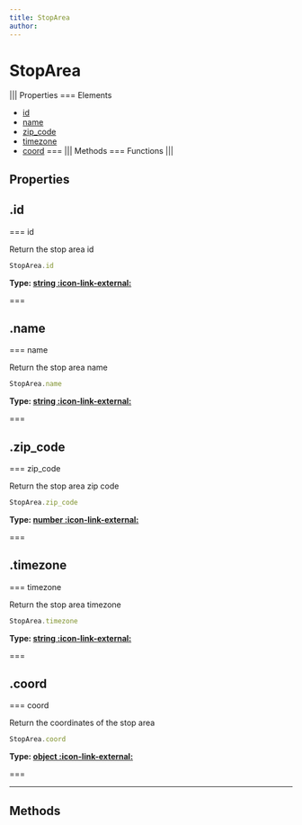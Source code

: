 ```yaml
---
title: StopArea
author:
---
```


# StopArea

||| Properties
=== Elements
- [id](#id)
- [name](#name)
- [zip_code](#zip_code)
- [timezone](#timezone)
- [coord](#coord)
===
||| Methods
=== Functions
|||
## Properties
## .id

=== id

Return the stop area id


```javascript
StopArea.id
```
**Type: [string :icon-link-external:](https://developer.mozilla.org/en-US/docs/Web/JavaScript/Reference/Global_Objects/String)**

===

## .name

=== name

Return the stop area name


```javascript
StopArea.name
```
**Type: [string :icon-link-external:](https://developer.mozilla.org/en-US/docs/Web/JavaScript/Reference/Global_Objects/String)**

===

## .zip_code

=== zip_code

Return the stop area zip code


```javascript
StopArea.zip_code
```
**Type: [number :icon-link-external:](https://developer.mozilla.org/en-US/docs/Web/JavaScript/Reference/Global_Objects/Number)**

===

## .timezone

=== timezone

Return the stop area timezone


```javascript
StopArea.timezone
```
**Type: [string :icon-link-external:](https://developer.mozilla.org/en-US/docs/Web/JavaScript/Reference/Global_Objects/String)**

===

## .coord

=== coord

Return the coordinates of the stop area


```javascript
StopArea.coord
```
**Type: [object :icon-link-external:](https://developer.mozilla.org/en-US/docs/Web/JavaScript/Reference/Global_Objects/Object)**

===

---
## Methods
